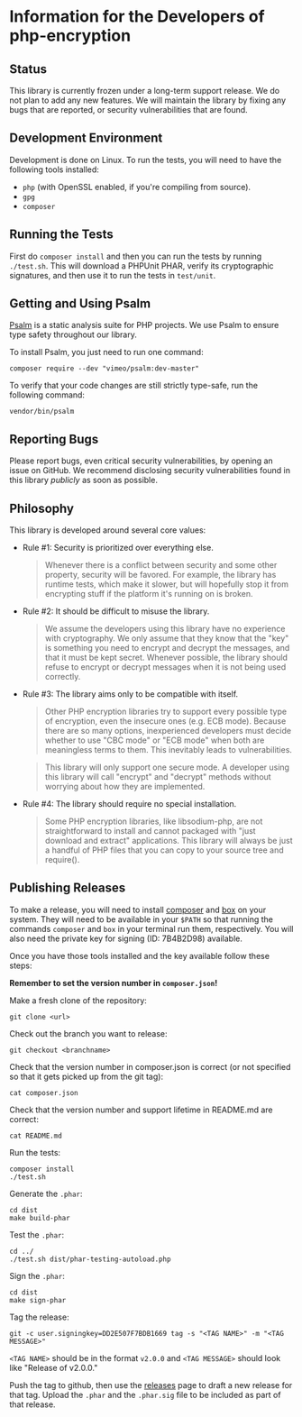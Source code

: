 Information for the Developers of php-encryption
=================================================

Status
-------

This library is currently frozen under a long-term support release. We do not
plan to add any new features. We will maintain the library by fixing any bugs
that are reported, or security vulnerabilities that are found.

Development Environment
------------------------

Development is done on Linux. To run the tests, you will need to have the
following tools installed:

- `php` (with OpenSSL enabled, if you're compiling from source).
- `gpg`
- `composer`

Running the Tests
------------------

First do `composer install` and then you can run the tests by running
`./test.sh`. This will download a PHPUnit PHAR, verify its cryptographic
signatures, and then use it to run the tests in `test/unit`.

Getting and Using Psalm
-----------------------

[Psalm](https://github.com/vimeo/psalm) is a static analysis suite for PHP projects.
We use Psalm to ensure type safety throughout our library.

To install Psalm, you just need to run one command:

    composer require --dev "vimeo/psalm:dev-master"

To verify that your code changes are still strictly type-safe, run the following
command:

    vendor/bin/psalm

Reporting Bugs
---------------

Please report bugs, even critical security vulnerabilities, by opening an issue
on GitHub. We recommend disclosing security vulnerabilities found in this
library *publicly* as soon as possible.

Philosophy
-----------

This library is developed around several core values:

- Rule #1: Security is prioritized over everything else.

    > Whenever there is a conflict between security and some other property,
    > security will be favored. For example, the library has runtime tests,
    > which make it slower, but will hopefully stop it from encrypting stuff
    > if the platform it's running on is broken.

- Rule #2: It should be difficult to misuse the library.

    > We assume the developers using this library have no experience with
    > cryptography. We only assume that they know that the "key" is something
    > you need to encrypt and decrypt the messages, and that it must be kept
    > secret. Whenever possible, the library should refuse to encrypt or decrypt
    > messages when it is not being used correctly.

- Rule #3: The library aims only to be compatible with itself.

    > Other PHP encryption libraries try to support every possible type of
    > encryption, even the insecure ones (e.g. ECB mode). Because there are so
    > many options, inexperienced developers must decide whether to use "CBC
    > mode" or "ECB mode" when both are meaningless terms to them. This
    > inevitably leads to vulnerabilities.

    > This library will only support one secure mode. A developer using this
    > library will call "encrypt" and "decrypt" methods without worrying about
    > how they are implemented.

- Rule #4: The library should require no special installation.

    > Some PHP encryption libraries, like libsodium-php, are not straightforward
    > to install and cannot packaged with "just download and extract"
    > applications. This library will always be just a handful of PHP files that
    > you can copy to your source tree and require().

Publishing Releases
--------------------

To make a release, you will need to install [composer](https://getcomposer.org/)
and [box](https://github.com/box-project/box2) on your system. They will need to
be available in your `$PATH` so that running the commands `composer` and `box`
in your terminal run them, respectively. You will also need the private key for
signing (ID: 7B4B2D98) available.

Once you have those tools installed and the key available follow these steps:

**Remember to set the version number in `composer.json`!**

Make a fresh clone of the repository:

```
git clone <url>
```

Check out the branch you want to release:

```
git checkout <branchname>
```

Check that the version number in composer.json is correct (or not specified so that it gets picked up from the git tag):

```
cat composer.json
```

Check that the version number and support lifetime in README.md are correct:

```
cat README.md
```

Run the tests:

```
composer install
./test.sh
```

Generate the `.phar`:

```
cd dist
make build-phar
```

Test the `.phar`:

```
cd ../
./test.sh dist/phar-testing-autoload.php
```

Sign the `.phar`:

```
cd dist
make sign-phar
```

Tag the release:

```
git -c user.signingkey=DD2E507F7BDB1669 tag -s "<TAG NAME>" -m "<TAG MESSAGE>"
```

`<TAG NAME>` should be in the format `v2.0.0` and `<TAG MESSAGE>` should look
like "Release of v2.0.0."

Push the tag to github, then use the
[releases](https://github.com/defuse/php-encryption/releases) page to draft
a new release for that tag. Upload the `.phar` and the `.phar.sig` file to be
included as part of that release.
